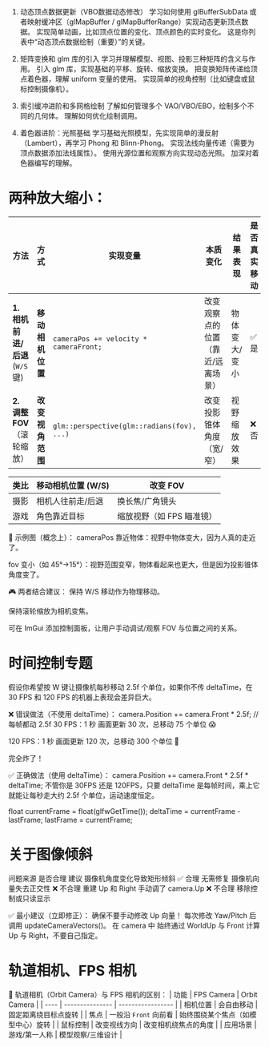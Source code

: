 

1. 动态顶点数据更新（VBO数据动态修改）
学习如何使用 glBufferSubData 或者映射缓冲区（glMapBuffer / glMapBufferRange）实现动态更新顶点数据。
实现简单动画，比如顶点位置的变化、顶点颜色的实时变化。
这是你列表中“动态顶点数据绘制（重要）”的关键。

2. 矩阵变换和 glm 库的引入
学习并理解模型、视图、投影三种矩阵的含义与作用。
引入 glm 库，实现基础的平移、旋转、缩放变换。
把变换矩阵传递给顶点着色器，理解 uniform 变量的使用。
实现简单的视角控制（比如键盘或鼠标控制摄像机）。

3. 索引缓冲进阶和多网格绘制
了解如何管理多个 VAO/VBO/EBO，绘制多个不同的几何体。
理解如何优化绘制调用。

4. 着色器进阶：光照基础
学习基础光照模型，先实现简单的漫反射（Lambert），再学习 Phong 和 Blinn-Phong。
实现法线向量传递（需要为顶点数据添加法线属性）。
使用光源位置和观察方向实现动态光照。
加深对着色器编写的理解。


# 两种放大缩小：

| 方法                       | 方式         | 实现变量                                       | 本质变化              | 结果表现    | 是否真实移动 | 常见用途        |
| ------------------------ | ---------- | ------------------------------------------ | ----------------- | ------- | ------ | ----------- |
| **1. 相机前进/后退** (`W/S` 键) | **移动相机位置** | `cameraPos += velocity * cameraFront;`     | 改变观察点的位置（靠近/远离场景） | 物体变大/变小 | ✅是     | 第一人称控制、自由走动 |
| **2. 调整 FOV**（滚轮缩放）      | **改变视角范围** | `glm::perspective(glm::radians(fov), ...)` | 改变投影锥体角度（宽/窄）     | 视野缩放效果  | ❌否     | 相机缩放、摄影镜头拉近 |

| 类比 | 移动相机位置 (W/S) | 改变 FOV          |
| -- | ------------ | --------------- |
| 摄影 | 相机人往前走/后退    | 换长焦/广角镜头        |
| 游戏 | 角色靠近目标       | 缩放视野（如 FPS 瞄准镜） |


📌 示例图（概念上）：
cameraPos 靠近物体：视野中物体变大，因为人真的走近了。

fov 变小（如 45°→15°）：视野范围变窄，物体看起来也更大，但是因为投影锥体角度变了。

🎮 两者结合建议：
保持 W/S 移动作为物理移动。

保持滚轮缩放为相机变焦。

可在 ImGui 添加控制面板，让用户手动调试/观察 FOV 与位置之间的关系。



# 时间控制专题

假设你希望按 W 键让摄像机每秒移动 2.5f 个单位，如果你不传 deltaTime，在 30 FPS 和 120 FPS 的机器上表现会差异巨大。

❌ 错误做法（不使用 deltaTime）：
camera.Position += camera.Front * 2.5f;  // 每帧都动 2.5f
30 FPS：1 秒 画面更新 30 次，总移动 75 个单位 😱

120 FPS：1 秒 画面更新 120 次，总移动 300 个单位 🤯

完全炸了！

✅ 正确做法（使用 deltaTime）：
camera.Position += camera.Front * 2.5f * deltaTime;
不管你是 30FPS 还是 120FPS，只要 deltaTime 是每帧时间，乘上它就能让每秒走大约 2.5f 个单位，运动速度恒定。

float currentFrame = float(glfwGetTime());
deltaTime = currentFrame - lastFrame;
lastFrame = currentFrame;

# 关于图像倾斜

问题来源	                    是否合理	    建议
摄像机角度变化导致矩形倾斜	    ✅ 合理	        无需修复
摄像机向量失去正交性	        ❌ 不合理	    重建 Up 和 Right
手动调了 camera.Up	        ❌ 不合理	        移除控制或只读显示

✅ 最小建议（立即修正）：
确保不要手动修改 Up 向量！
每次修改 Yaw/Pitch 后调用 updateCameraVectors()。
在 camera 中 始终通过 WorldUp 与 Front 计算 Up 与 Right，不要自己指定。


# 轨道相机、FPS 相机

🧭 轨道相机（Orbit Camera）与 FPS 相机的区别：
| 功能   | FPS Camera      | Orbit Camera      |
| ---- | --------------- | ----------------- |
| 相机位置 | 会自由移动           | 固定距离绕目标点旋转        |
| 焦点   | 一般沿 `Front` 向前看 | 始终围绕某个焦点（如模型中心）旋转 |
| 鼠标控制 | 改变视线方向          | 改变相机绕焦点的角度        |
| 应用场景 | 游戏/第一人称         | 模型观察/三维设计         |
